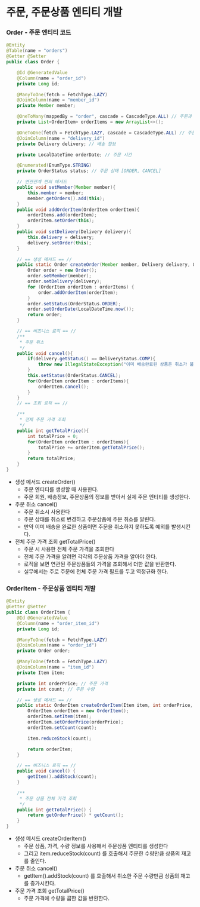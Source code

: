 # 주문, 주문상품 엔티티 개발

### Order - 주문 엔티티 코드

```java
@Entity
@Table(name = "orders")
@Getter @Setter
public class Order {

    @Id @GeneratedValue
    @Column(name = "order_id")
    private Long id;

    @ManyToOne(fetch = FetchType.LAZY)
    @JoinColumn(name = "member_id")
    private Member member;

    @OneToMany(mappedBy = "order", cascade = CascadeType.ALL) // 주문과 주문아이템은 생성 시기가 동일
    private List<OrderItem> orderItems = new ArrayList<>();

    @OneToOne(fetch = FetchType.LAZY, cascade = CascadeType.ALL) // 주문과 배달은 생성 시기가 동일
    @JoinColumn(name = "delivery_id")
    private Delivery delivery; // 배송 정보

    private LocalDateTime orderDate; // 주문 시간

    @Enumerated(EnumType.STRING)
    private OrderStatus status; // 주문 상태 [ORDER, CANCEL]

    // 연관관계 편의 메서드
    public void setMember(Member member){
        this.member = member;
        member.getOrders().add(this);
    }
    public void addOrderItem(OrderItem orderItem){
        orderItems.add(orderItem);
        orderItem.setOrder(this);
    }
    public void setDelivery(Delivery delivery){
        this.delivery = delivery;
        delivery.setOrder(this);
    }

    // == 생성 메서드 == //
    public static Order createOrder(Member member, Delivery delivery, OrderItem... orderItems){
        Order order = new Order();
        order.setMember(member);
        order.setDelivery(delivery);
        for (OrderItem orderItem : orderItems) {
            order.addOrderItem(orderItem);
        }
        order.setStatus(OrderStatus.ORDER);
        order.setOrderDate(LocalDateTime.now());
        return order;
    }

    // == 비즈니스 로직 == //
    /**
     * 주문 취소
     */
    public void cancel(){
        if(delivery.getStatus() == DeliveryStatus.COMP){
            throw new IllegalStateException("이미 배송완료된 상품은 취소가 불가능합니다.");
        }
        this.setStatus(OrderStatus.CANCEL);
        for(OrderItem orderItem : orderItems){
            orderItem.cancel();
        }
    }
    // == 조회 로직 == //

    /**
     * 전체 주문 가격 조회
     */
    public int getTotalPrice(){
        int totalPrice = 0;
        for(OrderItem orderItem : orderItems){
            totalPrice += orderItem.getTotalPrice();
        }
        return totalPrice;
    }
}
```
- 생성 메서드 createOrder()
  - 주문 엔티티를 생성할 때 사용한다.
  - 주문 회원, 배송정보, 주문상품의 정보를 받아서 실제 주문 엔티티를 생성한다.
- 주문 취소 cancel()
  - 주문 취소시 사용한다
  - 주문 상태를 취소로 변경하고 주문상품에 주문 취소를 알린다.
  - 만약 이미 배송을 완료한 상품이면 주문을 취소하지 못하도록 예외를 발생시킨다.
- 전체 주문 가격 조회 getTotalPrice()
  - 주문 시 사용한 전체 주문 가격을 조회한다
  - 전체 주문 가격을 알려면 각각의 주문상품 가격을 알아야 한다.
  - 로직을 보면 연관된 주문상품들의 가격을 조회해서 더한 값을 반환한다.
  - 실무에서는 주로 주문에 전체 주문 가격 필드를 두고 역정규화 한다.

### OrderItem - 주문상품 엔티티 개발

```java
@Entity
@Getter @Setter
public class OrderItem {
    @Id @GeneratedValue
    @Column(name = "order_item_id")
    private Long id;

    @ManyToOne(fetch = FetchType.LAZY)
    @JoinColumn(name = "order_id")
    private Order order;

    @ManyToOne(fetch = FetchType.LAZY)
    @JoinColumn(name = "item_id")
    private Item item;

    private int orderPrice; // 주문 가격
    private int count; // 주문 수량

    // == 생성 메서드 == //
    public static OrderItem createOrderItem(Item item, int orderPrice, int count){
        OrderItem orderItem = new OrderItem();
        orderItem.setItem(item);
        orderItem.setOrderPrice(orderPrice);
        orderItem.setCount(count);

        item.reduceStock(count);

        return orderItem;
    }

    // == 비즈니스 로직 == //
    public void cancel() {
        getItem().addStock(count);
    }

    /**
     * 주문 상품 전체 가격 조회
     */
    public int getTotalPrice() {
        return getOrderPrice() * getCount();
    }
}
```
- 생성 메서드 createOrderItem()
  - 주문 상품, 가격, 수량 정보를 사용해서 주문상품 엔티티를 생성한다
  - 그리고 item.reduceStock(count) 를 호출해서 주문한 수량만큼 상품의 재고를 줄인다.
- 주문 취소 cancel()
  - getItem().addStock(count) 를 호출해서 취소한 주문 수량만큼 상품의 재고를 증가시킨다.
- 주문 가격 조회 getTotalPrice()
  - 주문 가격에 수량을 곱한 값을 반환한다.